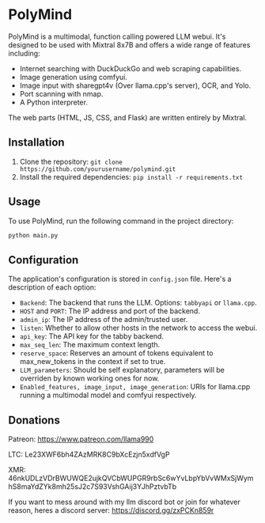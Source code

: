 # PolyMind

PolyMind is a multimodal, function calling powered LLM webui. It's designed to be used with Mixtral 8x7B and offers a wide range of features including:

- Internet searching with DuckDuckGo and web scraping capabilities.
- Image generation using comfyui.
- Image input with sharegpt4v (Over llama.cpp's server), OCR, and Yolo.
- Port scanning with nmap.
- A Python interpreter.

The web parts (HTML, JS, CSS, and Flask) are written entirely by Mixtral.

## Installation
1. Clone the repository: `git clone https://github.com/yourusername/polymind.git`
2. Install the required dependencies: `pip install -r requirements.txt`

## Usage

To use PolyMind, run the following command in the project directory:

```bash
python main.py
```

## Configuration

The application's configuration is stored in `config.json` file. Here's a description of each option:

- `Backend`: The backend that runs the LLM. Options: `tabbyapi` or `llama.cpp`.
- `HOST` and `PORT`: The IP address and port of the backend.
- `admin_ip`: The IP address of the admin/trusted user.
- `listen`: Whether to allow other hosts in the network to access the webui.
- `api_key`: The API key for the tabby backend.
- `max_seq_len`: The maximum context length.
- `reserve_space`: Reserves an amount of tokens equivalent to max_new_tokens in the context if set to true.
- `LLM_parameters`: Should be self explanatory, parameters will be overriden by known working ones for now.
- `Enabled_features, image_input, image_generation`: URIs for llama.cpp running a multimodal model and comfyui respectively.

## Donations

Patreon: https://www.patreon.com/llama990

LTC: Le23XWF6bh4ZAzMRK8C9bXcEzjn5xdfVgP

XMR: 46nkUDLzVDrBWUWQE2ujkQVCbWUPGR9rbSc6wYvLbpYbVvWMxSjWymhS8maYdZYk8mh25sJ2c7S93VshGAij3YJhPztvbTb

If you want to mess around with my llm discord bot or join for whatever reason, heres a discord server:
https://discord.gg/zxPCKn859r
